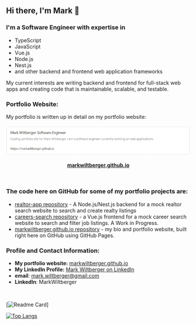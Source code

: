 ## Hi there, I'm Mark 👋

### I'm a Software Engineer with expertise in

- TypeScript
- JavaScript
- Vue.js
- Node.js
- Nest.js
- and other backend and frontend web application frameworks

My current interests are writing backend and frontend for full-stack web apps and creating code that is maintainable, scalable, and testable.

### Portfolio Website:

My portfolio is written up in detail on my portfolio website:

<p align="center">
<a href="https://markwiltberger.github.io">
    <img src="portfolio-webpage-visual-bookmark.jpeg" width="650" alt="portfolio webpage visual bookmark">
</a>
</p>

<p align="center">
<a href="https://markwiltberger.github.io"><strong>markwiltberger.github.io</strong></a>
</p>

<br>

### The code here on GitHub for some of my portfolio projects are:

- [realtor-app repository](https://github.com/MarkWiltberger/vue-nest-web-app__realtor-app) - A Node.js/Nest.js backend for a mock realtor search website to search and create realty listings
- [careers-search repository](https://github.com/MarkWiltberger/careers-search) - a Vue.js frontend for a mock career search website to search and filter job listings. A Work in Progress.
- [markwiltberger.github.io repository](https://github.com/MarkWiltberger/markwiltberger.github.io) - my bio and portfolio website, built right here on GitHub using GitHub Pages.

### Profile and Contact Information:

- **My portfolio website:** <a href="https://markwiltberger.github.io" target="_blank">markwiltberger.github.io</a>
- **My LinkedIn Profile:** <a href="https://www.linkedin.com/in/markwiltberger/" target="_blank">Mark Wiltberger on LinkedIn</a>
- **email**: mark.wiltberger@gmail.com
- **LinkedIn**: MarkWiltberger

<br>

[![Readme Card](https://github-readme-stats.vercel.app/api?username=MarkWiltberger&show_icons=true&theme=vue-dark&hide=contribs&rank_icon=github&card_width=475)]

[![Top Langs](https://github-readme-stats.vercel.app/api/top-langs/?username=MarkWiltberger&show_icons=true&theme=vue-dark&card_width=475)](https://github.com/anuraghazra/github-readme-stats)
